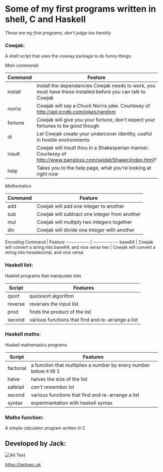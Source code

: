 # Some of my first programs written in shell, C and Haskell

*These are my first programs, don't judge too harshly*

### Cowjak:

A shell script that uses the cowsay package to do funny things:

*Main commands*

Command | Feature
------------ | -------------
install | Install the dependancies Cowjak needs to work, you must have these installed before you can talk to Cowjak
norris | Cowjak will say a Chuck Norris joke. Courtesey of http://api.icndb.com/jokes/random
fortune | Cowjak will give you your fortune, don't expect your fortunes to be good though
id | Let Cowjak create your undercover identity, useful in hostile environments
insult | Cowjak will insult thou in a Shakesperian manner. Courtesey of http://www.pangloss.com/seidel/Shaker/index.html?
help | Takes you to the help page, what you're looking at right now

*Mathematics*

Command | Feature
------------ | -------------
add | Cowjak will add one integer to another
sub | Cowjak will subtract one integer from another
mul | Cowjak will multiply two integers together
div | Cowjak will divide one integer with another

*Encoding*
Command | Feature
------------ | -------------
base64 | Cowjak will convert a string into base64, and vice versa
hex | Cowjak will convert a string into hexadecimal, and vice versa

### Haskell list:

Haskell programs that manipulate lists

Script | Features
------------ | -------------
qsort | quicksort algorithm
reverse | reverses the input list
prod | finds the product of the list
second | various functions that find and re-arrange a list

### Haskell maths:

Haskell mathematics programs

Script | Features
------------ | -------------
factorial | a function that multiplies a number by every number below it till 1
halve | halves the size of the list
safetail | *can't remember lol*
second | various functions that find and re-arrange a list
syntax | experimentation with haskell syntax

### Maths function:

A simple calculator program written in C

## Developed by Jack:
![Alt Text](https://raw.githubusercontent.com/jacksec/jacksec.github.io/master/assets/img/logo.png)

https://jacksec.uk
